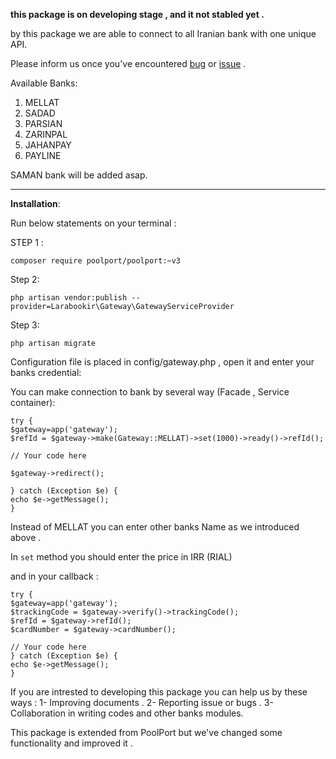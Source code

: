**this package is on developing stage , and it not stabled yet .**

by this  package we are able to connect to all Iranian bank with one unique API.

Please inform us once you've encountered [bug](https://github.com/larabook/gateway/issues) or [issue](https://github.com/larabook/gateway/issues)  .

Available Banks:
 1. MELLAT
 2. SADAD
 3. PARSIAN
 4. ZARINPAL
 5. JAHANPAY
 6. PAYLINE

SAMAN bank will be added asap.
 


----------


**Installation**:

Run below statements on your terminal :

STEP 1 : 

    composer require poolport/poolport:~v3

Step 2:  

    php artisan vendor:publish --provider=Larabookir\Gateway\GatewayServiceProvider

Step 3: 

    php artisan migrate


Configuration file is placed in config/gateway.php , open it and enter your banks credential:

You can make connection to bank by several way (Facade , Service container):

    try {
    $gateway=app('gateway');
    $refId = $gateway->make(Gateway::MELLAT)->set(1000)->ready()->refId();

    // Your code here

    $gateway->redirect();
    
    } catch (Exception $e) {
	echo $e->getMessage();
    }

Instead of MELLAT you can enter other banks Name as we introduced above .

In `set` method you should enter the price in IRR (RIAL) 

and in your callback :

    try { 
    $gateway=app('gateway');
    $trackingCode = $gateway->verify()->trackingCode();
    $refId = $gateway->refId();
    $cardNumber = $gateway->cardNumber();

    // Your code here
    } catch (Exception $e) {
    echo $e->getMessage();
    }  

If you are intrested to developing this package you can help us by these ways :
1- Improving documents .
2- Reporting issue or bugs .
3- Collaboration in writing codes and other banks modules.

This package is extended from PoolPort  but we've changed some functionality and improved it .
